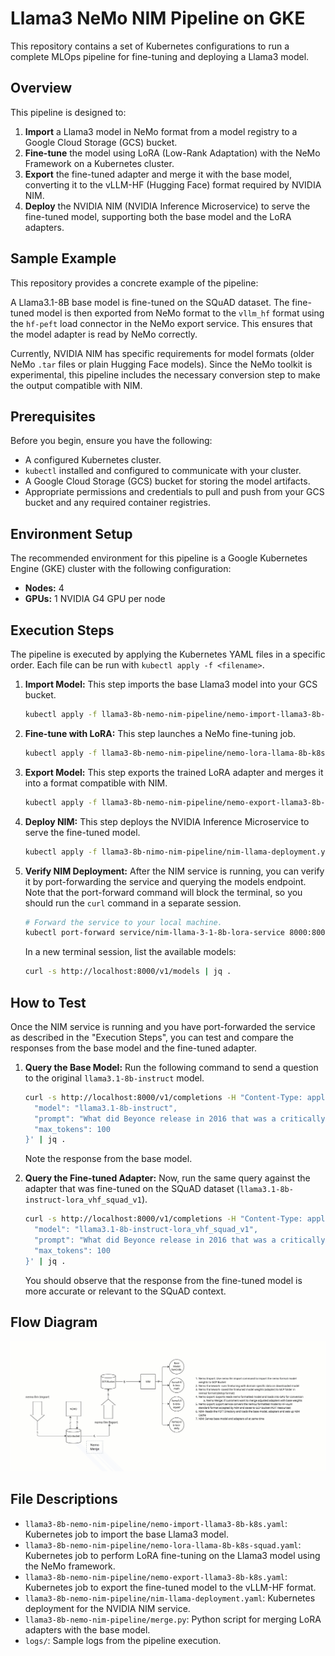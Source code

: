 # Llama3 NeMo NIM Pipeline on GKE

This repository contains a set of Kubernetes configurations to run a complete MLOps pipeline for fine-tuning and deploying a Llama3 model.

## Overview

This pipeline is designed to:
1.  **Import** a Llama3 model in NeMo format from a model registry to a Google Cloud Storage (GCS) bucket.
2.  **Fine-tune** the model using LoRA (Low-Rank Adaptation) with the NeMo Framework on a Kubernetes cluster.
3.  **Export** the fine-tuned adapter and merge it with the base model, converting it to the vLLM-HF (Hugging Face) format required by NVIDIA NIM.
4.  **Deploy** the NVIDIA NIM (NVIDIA Inference Microservice) to serve the fine-tuned model, supporting both the base model and the LoRA adapters.

## Sample Example

This repository provides a concrete example of the pipeline:

A Llama3.1-8B base model is fine-tuned on the SQuAD dataset. The fine-tuned model is then exported from NeMo format to the `vllm_hf` format using the `hf-peft` load connector in the NeMo export service. This ensures that the model adapter is read by NeMo correctly.

Currently, NVIDIA NIM has specific requirements for model formats (older NeMo `.tar` files or plain Hugging Face models). Since the NeMo toolkit is experimental, this pipeline includes the necessary conversion step to make the output compatible with NIM.

## Prerequisites

Before you begin, ensure you have the following:
*   A configured Kubernetes cluster.
*   `kubectl` installed and configured to communicate with your cluster.
*   A Google Cloud Storage (GCS) bucket for storing the model artifacts.
*   Appropriate permissions and credentials to pull and push from your GCS bucket and any required container registries.

## Environment Setup

The recommended environment for this pipeline is a Google Kubernetes Engine (GKE) cluster with the following configuration:
*   **Nodes:** 4
*   **GPUs:** 1 NVIDIA G4 GPU per node

## Execution Steps

The pipeline is executed by applying the Kubernetes YAML files in a specific order. Each file can be run with `kubectl apply -f <filename>`.

1.  **Import Model:**
    This step imports the base Llama3 model into your GCS bucket.
    ```bash
    kubectl apply -f llama3-8b-nemo-nim-pipeline/nemo-import-llama3-8b-k8s.yaml
    ```

2.  **Fine-tune with LoRA:**
    This step launches a NeMo fine-tuning job.
    ```bash
    kubectl apply -f llama3-8b-nemo-nim-pipeline/nemo-lora-llama-8b-k8s-squad.yaml
    ```

3.  **Export Model:**
    This step exports the trained LoRA adapter and merges it into a format compatible with NIM.
    ```bash
    kubectl apply -f llama3-8b-nemo-nim-pipeline/nemo-export-llama3-8b-k8s.yaml
    ```

4.  **Deploy NIM:**
    This step deploys the NVIDIA Inference Microservice to serve the fine-tuned model.
    ```bash
    kubectl apply -f llama3-8b-nimo-nim-pipeline/nim-llama-deployment.yaml
    ```

5.  **Verify NIM Deployment:**
    After the NIM service is running, you can verify it by port-forwarding the service and querying the models endpoint. Note that the port-forward command will block the terminal, so you should run the `curl` command in a separate session.

    ```bash
    # Forward the service to your local machine.
    kubectl port-forward service/nim-llama-3-1-8b-lora-service 8000:8000
    ```

    In a new terminal session, list the available models:
    ```bash
    curl -s http://localhost:8000/v1/models | jq .
    ```

## How to Test

Once the NIM service is running and you have port-forwarded the service as described in the "Execution Steps", you can test and compare the responses from the base model and the fine-tuned adapter.

1.  **Query the Base Model:**
    Run the following command to send a question to the original `llama3.1-8b-instruct` model.

    ```bash
    curl -s http://localhost:8000/v1/completions -H "Content-Type: application/json" -d '{
      "model": "llama3.1-8b-instruct",
      "prompt": "What did Beyonce release in 2016 that was a critically acclaimed album?",
      "max_tokens": 100
    }' | jq .
    ```
    Note the response from the base model.

2.  **Query the Fine-tuned Adapter:**
    Now, run the same query against the adapter that was fine-tuned on the SQuAD dataset (`llama3.1-8b-instruct-lora_vhf_squad_v1`).

    ```bash
    curl -s http://localhost:8000/v1/completions -H "Content-Type: application/json" -d '{
      "model": "llama3.1-8b-instruct-lora_vhf_squad_v1",
      "prompt": "What did Beyonce release in 2016 that was a critically acclaimed album?",
      "max_tokens": 100
    }' | jq .
    ```
    You should observe that the response from the fine-tuned model is more accurate or relevant to the SQuAD context.

## Flow Diagram

![Architecture Diagram](architecture.jpg)

## File Descriptions

*   `llama3-8b-nemo-nim-pipeline/nemo-import-llama3-8b-k8s.yaml`: Kubernetes job to import the base Llama3 model.
*   `llama3-8b-nemo-nim-pipeline/nemo-lora-llama-8b-k8s-squad.yaml`: Kubernetes job to perform LoRA fine-tuning on the Llama3 model using the NeMo framework.
*   `llama3-8b-nemo-nim-pipeline/nemo-export-llama3-8b-k8s.yaml`: Kubernetes job to export the fine-tuned model to the vLLM-HF format.
*   `llama3-8b-nemo-nim-pipeline/nim-llama-deployment.yaml`: Kubernetes deployment for the NVIDIA NIM service.
*   `llama3-8b-nemo-nim-pipeline/merge.py`: Python script for merging LoRA adapters with the base model.
*   `logs/`: Sample logs from the pipeline execution.